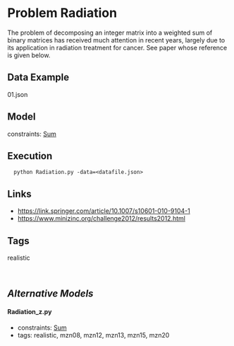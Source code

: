 # Problem Radiation

The problem of decomposing an integer matrix into a weighted sum of binary matrices has received much attention in recent years,
largely due to its application in radiation treatment for cancer.
See paper whose reference is given below.

## Data Example
  01.json

## Model
  constraints: [Sum](http://pycsp.org/documentation/constraints/Sum)

## Execution
```
  python Radiation.py -data=<datafile.json>
```

## Links
  - https://link.springer.com/article/10.1007/s10601-010-9104-1
  - https://www.minizinc.org/challenge2012/results2012.html

## Tags
  realistic

<br />

## _Alternative Models_

#### Radiation_z.py
 - constraints: [Sum](http://pycsp.org/documentation/constraints/Sum)
 - tags: realistic, mzn08, mzn12, mzn13, mzn15, mzn20
